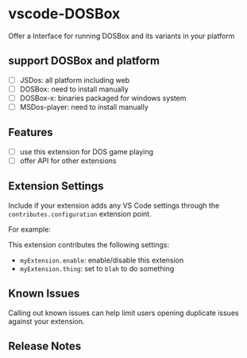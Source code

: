 # vscode-DOSBox

Offer a Interface for running DOSBox and its variants in your platform

## support DOSBox and platform

- [ ] JSDos: all platform including web
- [ ] DOSBox: need to install manually
- [ ] DOSBox-x: binaries packaged for windows system
- [ ] MSDos-player: need to install manually

## Features

- [ ] use this extension for DOS game playing
- [ ] offer API for other extensions

## Extension Settings

Include if your extension adds any VS Code settings through the `contributes.configuration` extension point.

For example:

This extension contributes the following settings:

* `myExtension.enable`: enable/disable this extension
* `myExtension.thing`: set to `blah` to do something

## Known Issues

Calling out known issues can help limit users opening duplicate issues against your extension.

## Release Notes

